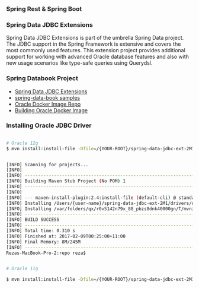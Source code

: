 ### Spring Rest & Spring Boot

### Spring Data JDBC Extensions 
Spring Data JDBC Extensions is part of the umbrella Spring Data project. The JDBC support in the Spring Framework is extensive and covers the most commonly used features. This extension project provides additional support for working with advanced Oracle database features and also with new usage scenarios like type-safe queries using Querydsl.


### Spring Databook Project
- [Spring Data JDBC Extensions](http://projects.spring.io/spring-data-jdbc-ext/)
- [spring-data-book samples](https://github.com/spring-projects/spring-data-book)
- [Oracle Docker Image Repo](https://github.com/oracle/docker-images/tree/master/OracleDatabase)
- [Building Oracle Docker Image](https://blogs.oracle.com/developer/entry/creating_and_oracle_database_docker)

### Installing Oracle JDBC Driver 

```bash

# Oracle 12g
$ mvn install:install-file -Dfile=/{YOUR-ROOT}/spring-data-jdbc-ext-2M1/drivers/oracle-db-12g/ojdbc7.jar -DgroupId=com.oracle -DartifactId=ojdbc7 -Dversion=12.1.0.1 -Dpackaging=jar


[INFO] Scanning for projects...
[INFO]
[INFO] ------------------------------------------------------------------------
[INFO] Building Maven Stub Project (No POM) 1
[INFO] ------------------------------------------------------------------------
[INFO]
[INFO] --- maven-install-plugin:2.4:install-file (default-cli) @ standalone-pom ---
[INFO] Installing /Users/{user-name}/spring-data-jdbc-ext-2M1/drivers/oracle-db-12g/ojdbc7.jar to /Users/{user-name}/.m2/repository/com/oracle/ojdbc7/12.1.0.1/ojdbc7-12.1.0.1.jar
[INFO] Installing /var/folders/qx/r0v5142n79x_88_pbzs8dnk40000gn/T/mvninstall8322717746904588416.pom to /Users/{user-name}/.m2/repository/com/oracle/ojdbc7/12.1.0.1/ojdbc7-12.1.0.1.pom
[INFO] ------------------------------------------------------------------------
[INFO] BUILD SUCCESS
[INFO] ------------------------------------------------------------------------
[INFO] Total time: 0.310 s
[INFO] Finished at: 2017-02-09T00:25:00+11:00
[INFO] Final Memory: 8M/245M
[INFO] ------------------------------------------------------------------------
Rezas-MacBook-Pro-2:repo reza$


# Oracle 11g

$ mvn install:install-file -Dfile=/{YOUR-ROOT}/spring-data-jdbc-ext-2M1/drivers/oracle-db-11g/ojdbc6.jar -DgroupId=com.oracle -DartifactId=ojdbc6 -Dversion=11.2.0.4 -Dpackaging=jar


```
